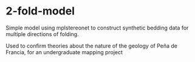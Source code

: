 # 2-fold-model

Simple model using mplstereonet to construct synthetic bedding data for multiple directions of folding.

Used to confirm theories about the nature of the geology of Peña de Francia, for an undergraduate mapping project
